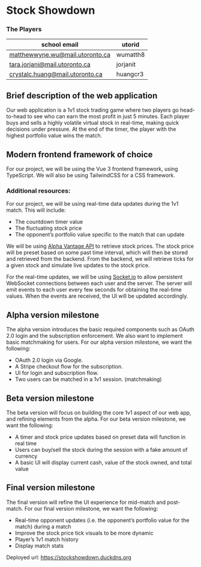 # **Stock Showdown**

### The Players

| school email                    | utorid   |
| ------------------------------- | -------- |
| matthewwyne.wu@mail.utoronto.ca | wumatth8 |
| tara.jorjani@mail.utoronto.ca   | jorjanit |
| crystalc.huang@mail.utoronto.ca | huangcr3 |

## Brief description of the web application

Our web application is a 1v1 stock trading game where two players go head-to-head to see who can earn the most profit in just 5 minutes. Each player buys and sells a highly volatile virtual stock in real-time, making quick decisions under pressure. At the end of the timer, the player with the highest portfolio value wins the match.

## Modern frontend framework of choice

For our project, we will be using the Vue 3 frontend framework, using TypeScript. We will also be using TailwindCSS for a CSS framework.

### Additional resources:

For our project, we will be using real-time data updates during the 1v1 match.
This will include:

- The countdown timer value
- The fluctuating stock price
- The opponent’s portfolio value specific to the match that can update

We will be using [Alpha Vantage API](https://www.alphavantage.co/documentation/) to retrieve stock prices. The stock price will be preset based on some past time interval, which will then be stored and retrieved from the backend. From the backend, we will retrieve ticks for a given stock and simulate live updates to the stock price.

For the real-time updates, we will be using [Socket.io](http://Socket.io) to allow persistent WebSocket connections between each user and the server. The server will emit events to each user every few seconds for obtaining the real-time values. When the events are received, the UI will be updated accordingly.

## Alpha version milestone

The alpha version introduces the basic required components such as OAuth 2.0 login and the subscription enforcement. We also want to implement basic matchmaking for users. For our alpha version milestone, we want the following:

- OAuth 2.0 login via Google.
- A Stripe checkout flow for the subscription.
- UI for login and subscription flow.
- Two users can be matched in a 1v1 session. (matchmaking)

## Beta version milestone

The beta version will focus on building the core 1v1 aspect of our web app, and refining elements from the alpha. For our beta version milestone, we want the following:

- A timer and stock price updates based on preset data will function in real time
- Users can buy/sell the stock during the session with a fake amount of currency
- A basic UI will display current cash, value of the stock owned, and total value

## Final version milestone

The final version will refine the UI experience for mid-match and post-match. For our final version milestone, we want the following:

- Real-time opponent updates (i.e. the opponent’s portfolio value for the match) during a match
- Improve the stock price tick visuals to be more dynamic
- Player’s 1v1 match history
- Display match stats

Deployed url: https://stockshowdown.duckdns.org
